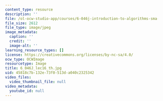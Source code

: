 ```yaml
---
content_type: resource
description: ''
file: /ol-ocw-studio-app/courses/6-046j-introduction-to-algorithms-sma-5503-fall-2005/45818c7b132e73f0513da040c2325342_6_046J_lec16_th.jpg
file_size: 2612
file_type: image/jpeg
image_metadata:
  caption: ''
  credit: ''
  image-alt: ''
learning_resource_types: []
license: https://creativecommons.org/licenses/by-nc-sa/4.0/
ocw_type: OCWImage
resourcetype: Image
title: 6_046J_lec16_th.jpg
uid: 45818c7b-132e-73f0-513d-a040c2325342
video_files:
  video_thumbnail_file: null
video_metadata:
  youtube_id: null
---
```

